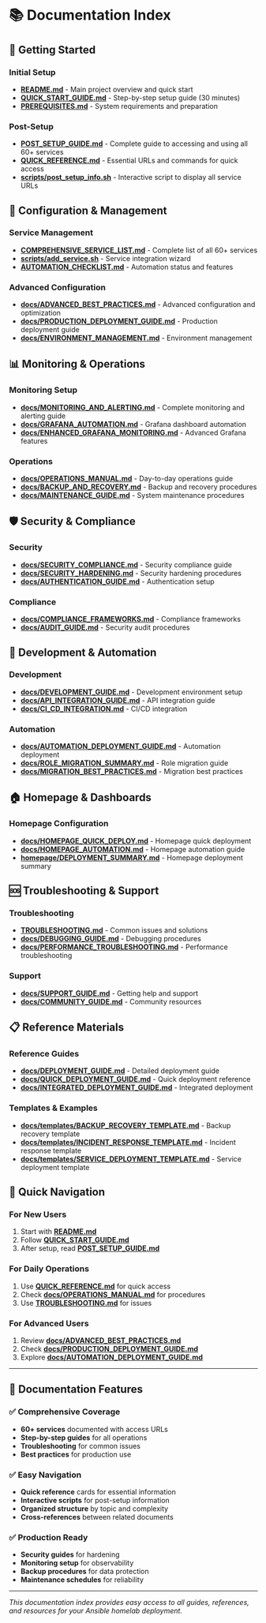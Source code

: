 # 📚 Documentation Index

## 🚀 **Getting Started**

### **Initial Setup**
- **[README.md](README.md)** - Main project overview and quick start
- **[QUICK_START_GUIDE.md](QUICK_START_GUIDE.md)** - Step-by-step setup guide (30 minutes)
- **[PREREQUISITES.md](PREREQUISITES.md)** - System requirements and preparation

### **Post-Setup**
- **[POST_SETUP_GUIDE.md](POST_SETUP_GUIDE.md)** - Complete guide to accessing and using all 60+ services
- **[QUICK_REFERENCE.md](QUICK_REFERENCE.md)** - Essential URLs and commands for quick access
- **[scripts/post_setup_info.sh](scripts/post_setup_info.sh)** - Interactive script to display all service URLs

## 🔧 **Configuration & Management**

### **Service Management**
- **[COMPREHENSIVE_SERVICE_LIST.md](COMPREHENSIVE_SERVICE_LIST.md)** - Complete list of all 60+ services
- **[scripts/add_service.sh](scripts/add_service.sh)** - Service integration wizard
- **[AUTOMATION_CHECKLIST.md](AUTOMATION_CHECKLIST.md)** - Automation status and features

### **Advanced Configuration**
- **[docs/ADVANCED_BEST_PRACTICES.md](docs/ADVANCED_BEST_PRACTICES.md)** - Advanced configuration and optimization
- **[docs/PRODUCTION_DEPLOYMENT_GUIDE.md](docs/PRODUCTION_DEPLOYMENT_GUIDE.md)** - Production deployment guide
- **[docs/ENVIRONMENT_MANAGEMENT.md](docs/ENVIRONMENT_MANAGEMENT.md)** - Environment management

## 📊 **Monitoring & Operations**

### **Monitoring Setup**
- **[docs/MONITORING_AND_ALERTING.md](docs/MONITORING_AND_ALERTING.md)** - Complete monitoring and alerting guide
- **[docs/GRAFANA_AUTOMATION.md](docs/GRAFANA_AUTOMATION.md)** - Grafana dashboard automation
- **[docs/ENHANCED_GRAFANA_MONITORING.md](docs/ENHANCED_GRAFANA_MONITORING.md)** - Advanced Grafana features

### **Operations**
- **[docs/OPERATIONS_MANUAL.md](docs/OPERATIONS_MANUAL.md)** - Day-to-day operations guide
- **[docs/BACKUP_AND_RECOVERY.md](docs/BACKUP_AND_RECOVERY.md)** - Backup and recovery procedures
- **[docs/MAINTENANCE_GUIDE.md](docs/MAINTENANCE_GUIDE.md)** - System maintenance procedures

## 🛡️ **Security & Compliance**

### **Security**
- **[docs/SECURITY_COMPLIANCE.md](docs/SECURITY_COMPLIANCE.md)** - Security compliance guide
- **[docs/SECURITY_HARDENING.md](docs/SECURITY_HARDENING.md)** - Security hardening procedures
- **[docs/AUTHENTICATION_GUIDE.md](docs/AUTHENTICATION_GUIDE.md)** - Authentication setup

### **Compliance**
- **[docs/COMPLIANCE_FRAMEWORKS.md](docs/COMPLIANCE_FRAMEWORKS.md)** - Compliance frameworks
- **[docs/AUDIT_GUIDE.md](docs/AUDIT_GUIDE.md)** - Security audit procedures

## 🔄 **Development & Automation**

### **Development**
- **[docs/DEVELOPMENT_GUIDE.md](docs/DEVELOPMENT_GUIDE.md)** - Development environment setup
- **[docs/API_INTEGRATION_GUIDE.md](docs/API_INTEGRATION_GUIDE.md)** - API integration guide
- **[docs/CI_CD_INTEGRATION.md](docs/CI_CD_INTEGRATION.md)** - CI/CD integration

### **Automation**
- **[docs/AUTOMATION_DEPLOYMENT_GUIDE.md](docs/AUTOMATION_DEPLOYMENT_GUIDE.md)** - Automation deployment
- **[docs/ROLE_MIGRATION_SUMMARY.md](docs/ROLE_MIGRATION_SUMMARY.md)** - Role migration guide
- **[docs/MIGRATION_BEST_PRACTICES.md](docs/MIGRATION_BEST_PRACTICES.md)** - Migration best practices

## 🏠 **Homepage & Dashboards**

### **Homepage Configuration**
- **[docs/HOMEPAGE_QUICK_DEPLOY.md](docs/HOMEPAGE_QUICK_DEPLOY.md)** - Homepage quick deployment
- **[docs/HOMEPAGE_AUTOMATION.md](docs/HOMEPAGE_AUTOMATION.md)** - Homepage automation guide
- **[homepage/DEPLOYMENT_SUMMARY.md](homepage/DEPLOYMENT_SUMMARY.md)** - Homepage deployment summary

## 🆘 **Troubleshooting & Support**

### **Troubleshooting**
- **[TROUBLESHOOTING.md](TROUBLESHOOTING.md)** - Common issues and solutions
- **[docs/DEBUGGING_GUIDE.md](docs/DEBUGGING_GUIDE.md)** - Debugging procedures
- **[docs/PERFORMANCE_TROUBLESHOOTING.md](docs/PERFORMANCE_TROUBLESHOOTING.md)** - Performance troubleshooting

### **Support**
- **[docs/SUPPORT_GUIDE.md](docs/SUPPORT_GUIDE.md)** - Getting help and support
- **[docs/COMMUNITY_GUIDE.md](docs/COMMUNITY_GUIDE.md)** - Community resources

## 📋 **Reference Materials**

### **Reference Guides**
- **[docs/DEPLOYMENT_GUIDE.md](docs/DEPLOYMENT_GUIDE.md)** - Detailed deployment guide
- **[docs/QUICK_DEPLOYMENT_GUIDE.md](docs/QUICK_DEPLOYMENT_GUIDE.md)** - Quick deployment reference
- **[docs/INTEGRATED_DEPLOYMENT_GUIDE.md](docs/INTEGRATED_DEPLOYMENT_GUIDE.md)** - Integrated deployment

### **Templates & Examples**
- **[docs/templates/BACKUP_RECOVERY_TEMPLATE.md](docs/templates/BACKUP_RECOVERY_TEMPLATE.md)** - Backup recovery template
- **[docs/templates/INCIDENT_RESPONSE_TEMPLATE.md](docs/templates/INCIDENT_RESPONSE_TEMPLATE.md)** - Incident response template
- **[docs/templates/SERVICE_DEPLOYMENT_TEMPLATE.md](docs/templates/SERVICE_DEPLOYMENT_TEMPLATE.md)** - Service deployment template

## 🎯 **Quick Navigation**

### **For New Users**
1. Start with **[README.md](README.md)**
2. Follow **[QUICK_START_GUIDE.md](QUICK_START_GUIDE.md)**
3. After setup, read **[POST_SETUP_GUIDE.md](POST_SETUP_GUIDE.md)**

### **For Daily Operations**
1. Use **[QUICK_REFERENCE.md](QUICK_REFERENCE.md)** for quick access
2. Check **[docs/OPERATIONS_MANUAL.md](docs/OPERATIONS_MANUAL.md)** for procedures
3. Use **[TROUBLESHOOTING.md](TROUBLESHOOTING.md)** for issues

### **For Advanced Users**
1. Review **[docs/ADVANCED_BEST_PRACTICES.md](docs/ADVANCED_BEST_PRACTICES.md)**
2. Check **[docs/PRODUCTION_DEPLOYMENT_GUIDE.md](docs/PRODUCTION_DEPLOYMENT_GUIDE.md)**
3. Explore **[docs/AUTOMATION_DEPLOYMENT_GUIDE.md](docs/AUTOMATION_DEPLOYMENT_GUIDE.md)**

---

## 📖 **Documentation Features**

### **✅ Comprehensive Coverage**
- **60+ services** documented with access URLs
- **Step-by-step guides** for all operations
- **Troubleshooting** for common issues
- **Best practices** for production use

### **✅ Easy Navigation**
- **Quick reference** cards for essential information
- **Interactive scripts** for post-setup information
- **Organized structure** by topic and complexity
- **Cross-references** between related documents

### **✅ Production Ready**
- **Security guides** for hardening
- **Monitoring setup** for observability
- **Backup procedures** for data protection
- **Maintenance schedules** for reliability

---

*This documentation index provides easy access to all guides, references, and resources for your Ansible homelab deployment.* 
